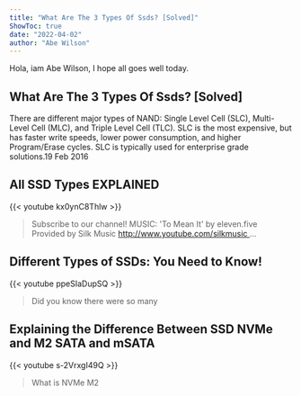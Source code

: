 ```yaml
---
title: "What Are The 3 Types Of Ssds? [Solved]"
ShowToc: true 
date: "2022-04-02"
author: "Abe Wilson" 
---
```


Hola, iam Abe Wilson, I hope all goes well today.
## What Are The 3 Types Of Ssds? [Solved]
 There are different major types of NAND: Single Level Cell (SLC), Multi-Level Cell (MLC), and Triple Level Cell (TLC). SLC is the most expensive, but has faster write speeds, lower power consumption, and higher Program/Erase cycles. SLC is typically used for enterprise grade solutions.19 Feb 2016

## All SSD Types EXPLAINED
{{< youtube kx0ynC8Thlw >}}
>Subscribe to our channel! MUSIC: 'To Mean It' by eleven.five Provided by Silk Music http://www.youtube.com/silkmusic ...

## Different Types of SSDs: You Need to Know!
{{< youtube ppeSIaDupSQ >}}
>Did you know there were so many 

## Explaining the Difference Between SSD NVMe and M2 SATA and mSATA
{{< youtube s-2VrxgI49Q >}}
>What is NVMe M2 

